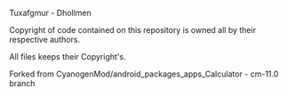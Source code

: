 
Tuxafgmur - Dhollmen

Copyright of code contained on this repository
is owned all by their respective authors.

All files keeps their Copyright's.


Forked from CyanogenMod/android_packages_apps_Calculator - cm-11.0 branch
